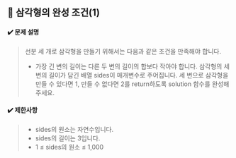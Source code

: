 ## :blue_book: 삼각형의 완성 조건(1)

#### :heavy_check_mark: 문제 설명 
> 선분 세 개로 삼각형을 만들기 위해서는 다음과 같은 조건을 만족해야 합니다.
>
> * 가장 긴 변의 길이는 다른 두 변의 길이의 합보다 작아야 합니다.
> 삼각형의 세 변의 길이가 담긴 배열 sides이 매개변수로 주어집니다. 세 변으로 삼각형을 만들 수 있다면 1, 만들 수 없다면 2를 return하도록 solution 함수를 완성해주세요.

#### :heavy_check_mark: 제한사항
> * sides의 원소는 자연수입니다.
> * sides의 길이는 3입니다.
> * 1 ≤ sides의 원소 ≤ 1,000
